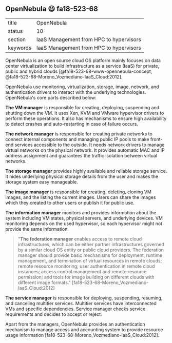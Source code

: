 ## OpenNebula :smiley: fa18-523-68



|          |                                         |
| -------- | --------------------------------------- |
| title    | OpenNebula                              | 
| status   | 10                                      |
| section  | IaaS Management from HPC to hypervisors |
| keywords | IaaS Management from HPC to hypervisors |


OpenNebula is an open source cloud OS platform mainly focuses on data center 
virtualization to build infrastructure as a service (IaaS) for private, public 
and hybrid clouds [@fa18-523-68-www-opennebula-concept, @fa18-523-68-Moreno_Vozmediano-IaaS_Cloud:2012].

OpenNebula use monitoring, virtualization, storage, image, network, and 
authentication drivers to interact with the underlying technologies. 
OpenNebula's core parts described below:

__The VM manager__ is responsible for creating, deploying, suspending and 
shutting down the VM. It uses Xen, KVM and VMware hypervisor drivers to perform 
these operations. It also has mechanisms to ensure high availability to detect 
crashes and auto-restarting in case of failure occurs.

__The network manager__ is responsible for creating private networks to connect 
internal components and managing public IP pools to make front-end services 
accessible to the outside. It needs network drivers to manage virtual networks 
on the physical network. It provides automatic MAC and IP address assignment and
guarantees the traffic isolation between virtual networks.

__The storage manager__ provides highly available and reliable storage 
service. It hides underlying physical storage details from the user and makes 
the storage system easy manageable.

__The image manager__ is responsible for creating, deleting, cloning VM images,
and the listing the current images. Users can share the images which they 
created to other users or publish it for public use.

__The information manager__ monitors and provides information about the system 
including VM states, physical servers, and underlying devices.  VM monitoring 
depends on the used hypervisor, so each hypervisor might not provide the same 
information.

> "__The federation manager__ enables access to remote cloud infrastructures, 
which can be either partner infrastructures governed by a similar cloud OS 
entity or public cloud providers. The federation manager should provide basic 
mechanisms for deployment, runtime management, and termination of virtual 
resources in remote clouds; remote resource monitoring; user authentication in 
remote cloud instances; access control management and remote resource 
permission; and tools for image building on different clouds with different 
image formats." [fa18-523-68-Moreno_Vozmediano-IaaS_Cloud:2012]

__The service manager__ is responsible for deploying, suspending, resuming, and 
canceling multitier services. Multitier services have interconnected VMs and 
specific dependencies. Service manager checks service requirements and decides 
to accept or reject.

Apart from the managers, OpenNebula provides an authentication mechanism to 
manage access and accounting system to provide resource usage information [fa18-523-68-Moreno_Vozmediano-IaaS_Cloud:2012].


